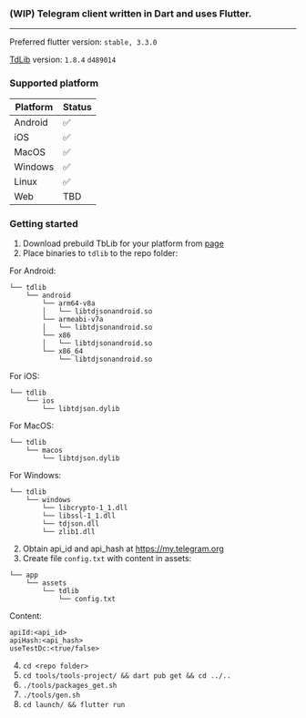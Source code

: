 
### (WIP) Telegram client written in Dart and uses Flutter.
---

Preferred flutter version: `stable, 3.3.0`

[TdLib](https://github.com/tdlib/td) version: `1.8.4` `d489014`

### Supported platform
|Platform| Status|
|-|-|
|Android|✅|
|iOS|✅|
|MacOS|✅|
|Windows|✅|
|Linux|✅|
|Web|TBD|

### Getting started

1. Download prebuild TbLib for your platform from [page](https://github.com/ivk1800/td-json-client-prebuilt/releases)
2. Place binaries to `tdlib` to the repo folder:

For Android:
```
└── tdlib 
    └── android 
        └── arm64-v8a
        │   └── libtdjsonandroid.so
        └── armeabi-v7a
        │   └── libtdjsonandroid.so
        └── x86
        │   └── libtdjsonandroid.so
        └── x86_64
            └── libtdjsonandroid.so
```
For iOS:
```
└── tdlib 
    └── ios 
        └── libtdjson.dylib
```
For MacOS:
```
└── tdlib 
    └── macos 
        └── libtdjson.dylib
```
For Windows:
```
└── tdlib 
    └── windows 
        └── libcrypto-1_1.dll
        └── libssl-1_1.dll
        └── tdjson.dll
        └── zlib1.dll
```

2. Obtain api_id and api_hash at https://my.telegram.org
3. Create file `config.txt` with content in assets:
```
└── app 
    └── assets 
        └── tdlib
            └── config.txt
```
Content:
```
apiId:<api_id>
apiHash:<api_hash>
useTestDc:<true/false>
```
4. `cd <repo folder>`
5. `cd tools/tools-project/ && dart pub get && cd ../..`
6. `./tools/packages_get.sh`
7. `./tools/gen.sh`
8. `cd launch/ && flutter run `
